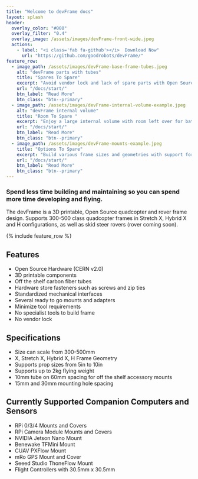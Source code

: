 ```yaml
---
title: "Welcome to devFrame docs"
layout: splash
header:
  overlay_color: "#000"
  overlay_filter: "0.4"
  overlay_image: /assets/images/devFrame-front-wide.jpeg
  actions:
    - label: "<i class='fab fa-github'></i>  Download Now"
      url: "https://github.com/goodrobots/devFrame/"
feature_row:
  - image_path: /assets/images/devFrame-base-frame-tubes.jpeg
    alt: "devFrame parts with tubes"
    title: "Spares To Spare"
    excerpt: "Avoid vendor lock and lack of spare parts with Open Source 3D printed parts, off the shelf tubes, and hardware store fasteners."
    url: "/docs/start/"
    btn_label: "Read More"
    btn_class: "btn--primary"
  - image_path: /assets/images/devFrame-internal-volume-example.jpeg
    alt: "devFrame internal volume"
    title: "Room To Spare "
    excerpt: "Enjoy a large internal volume with room left over for battery, companion computer, and sensors."
    url: "/docs/start/"
    btn_label: "Read More"
    btn_class: "btn--primary"
  - image_path: /assets/images/devFrame-mounts-example.jpeg
    title: "Options To Spare"
    excerpt: "Build various frame sizes and geometries with support for several different popular sensors and companion computers."
    url: "/docs/start/"
    btn_label: "Read More"
    btn_class: "btn--primary"
---
```


### Spend less time building and maintaining so you can spend more time developing and flying.
The devFrame is a 3D printable, Open Source quadcopter and rover frame design.  Supports 300-500 class quadcopter frames in Stretch X, Hybrid X and H configurations, as well as skid steer rovers (rover coming soon).

{% include feature_row %}

## Features
- Open Source Hardware (CERN v2.0)
- 3D printable components
- Off the shelf carbon fiber tubes
- Hardware store fasteners such as screws and zip ties
- Standardized mechanical interfaces
- Several ready to go mounts and adapters 
- Minimize tool requirements
- No specialist tools to build frame
- No vendor lock

## Specifications
- Size can scale from 300-500mm
- X, Stretch X, Hybrid X, H Frame Geometry
- Supports prop sizes from 5in to 10in
- Supports up to 2kg flying weight
- 10mm tube on 60mm spacing for off the shelf accessory mounts
- 15mm and 30mm mounting hole spacing

## Currently Supported Companion Computers and Sensors
- RPi 0/3/4 Mounts and Covers
- RPi Camera Module Mounts and Covers
- NVIDIA Jetson Nano Mount
- Benewake TFMini Mount
- CUAV PXFlow Mount
- mRo GPS Mount and Cover
- Seeed Studio ThoneFlow Mount
- Flight Controllers with 30.5mm x 30.5mm 
